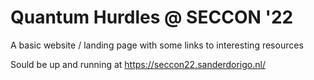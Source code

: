 # Quantum Hurdles @ SECCON '22

A basic website / landing page with some links to interesting resources

Sould be up and running at https://seccon22.sanderdorigo.nl/
